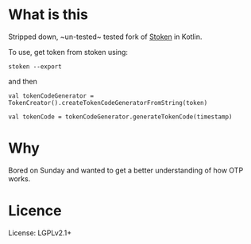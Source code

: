 # What is this

Stripped down, ~un-tested~ tested fork of [Stoken](https://github.com/cernekee/stoken) in Kotlin.

To use, get token from stoken using:

`stoken --export`

and then 
```
val tokenCodeGenerator = TokenCreator().createTokenCodeGeneratorFromString(token)

val tokenCode = tokenCodeGenerator.generateTokenCode(timestamp)
```

# Why

Bored on Sunday and wanted to get a better understanding of how OTP works.

# Licence

License: LGPLv2.1+

